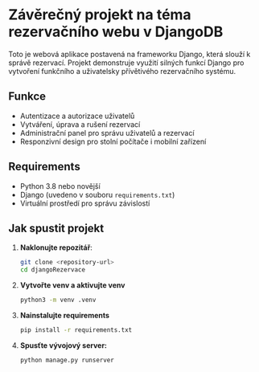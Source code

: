 # Závěrečný projekt na téma rezervačního webu v DjangoDB
Toto je webová aplikace postavená na frameworku Django, která slouží k správě rezervací. Projekt demonstruje využití silných funkcí Django pro vytvoření funkčního a uživatelsky přívětivého rezervačního systému.

## Funkce
- Autentizace a autorizace uživatelů
- Vytváření, úprava a rušení rezervací
- Administrační panel pro správu uživatelů a rezervací
- Responzivní design pro stolní počítače i mobilní zařízení

## Requirements
- Python 3.8 nebo novější
- Django (uvedeno v souboru `requirements.txt`)
- Virtuální prostředí pro správu závislostí

## Jak spustit projekt

1. **Naklonujte repozitář**:
   ```bash
   git clone <repository-url>
   cd djangoRezervace

2. **Vytvořte venv a aktivujte venv**
    ```bash
    python3 -m venv .venv
    ```

3. **Nainstalujte requirements**
    ```bash
    pip install -r requirements.txt
    ```

4. **Spusťte vývojový server:**
    ```bash
    python manage.py runserver
    ```
